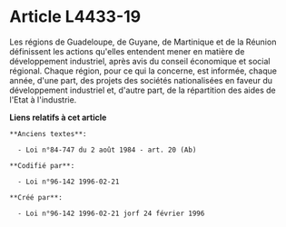 # Article L4433-19

Les régions de Guadeloupe, de Guyane, de Martinique et de la Réunion définissent les actions qu'elles entendent mener en
matière de développement industriel, après avis du conseil économique et social régional. Chaque région, pour ce qui la
concerne, est informée, chaque année, d'une part, des projets des sociétés nationalisées en faveur du développement
industriel et, d'autre part, de la répartition des aides de l'Etat à l'industrie.

**Liens relatifs à cet article**

	**Anciens textes**:

	  - Loi n°84-747 du 2 août 1984 - art. 20 (Ab)

	**Codifié par**:

	  - Loi n°96-142 1996-02-21

	**Créé par**:

	  - Loi n°96-142 1996-02-21 jorf 24 février 1996
